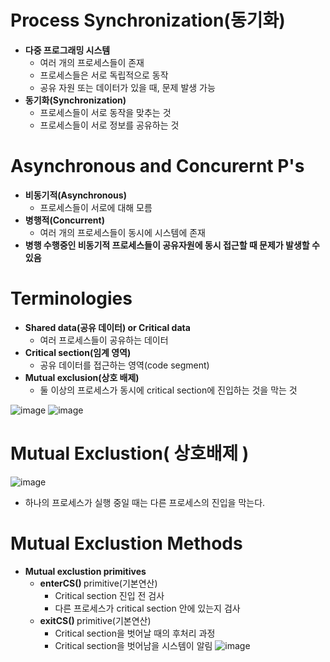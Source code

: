 <h1> Process Synchronization(동기화) </h1>

- <b> 다중 프로그래밍 시스템 </b>
  - 여러 개의 프로세스들이 존재
  - 프로세스들은 서로 독립적으로 동작
  - 공유 자원 또는 데이터가 있을 때, 문제 발생 가능
- <b> 동기화(Synchronization) </b>
  - 프로세스들이 서로 동작을 맞추는 것
  - 프로세스들이 서로 정보를 공유하는 것

<h1> Asynchronous and Concurernt P's </h1>

- <b> 비동기적(Asynchronous) </b>
  - 프로세스들이 서로에 대해 모름
- <b> 병행적(Concurrent) </b>
  - 여러 개의 프로세스들이 동시에 시스템에 존재
- <b> 병행 수행중인 비동기적 프로세스들이 공유자원에 동시 접근할 때 문제가 발생할 수 있음 </b>

<h1> Terminologies </h1>

- <b> Shared data(공유 데이터) or Critical data </b>
  - 여러 프로세스들이 공유하는 데이터
- <b> Critical section(임계 영역) </b>
  - 공유 데이터를 접근하는 영역(code segment)
- <b> Mutual exclusion(상호 배제) </b>
  - 둘 이상의 프로세스가 동시에 critical section에 진입하는 것을 막는 것

![image](https://github.com/youbeen2798/Deep-CS-study_for_interview/assets/62228401/cea8d21a-874f-4c65-9a7d-513634f85b49)
![image](https://github.com/youbeen2798/Deep-CS-study_for_interview/assets/62228401/f4b01d65-3bab-4cdf-9656-d8c68539344e)

<h1> Mutual Exclustion( 상호배제 ) </h1>

![image](https://github.com/youbeen2798/Deep-CS-study_for_interview/assets/62228401/683c67ae-0555-470f-92d4-5406d8b725c3)
- 하나의 프로세스가 실행 중일 때는 다른 프로세스의 진입을 막는다.

<h1> Mutual Exclustion Methods </h1>

- <b> Mutual exclustion primitives </b>
  - <b> enterCS() </b> primitive(기본연산)
    - Critical section 진입 전 검사
    - 다른 프로세스가 critical section 안에 있는지 검사
  - <b> exitCS() </b> primitive(기본연산)
    - Critical section을 벗어날 때의 후처리 과정
    - Critical section을 벗어남을 시스템이 알림
      ![image](https://github.com/youbeen2798/Deep-CS-study_for_interview/assets/62228401/4d6e2192-8aa5-4466-aba2-f1aef5b5dc74)
